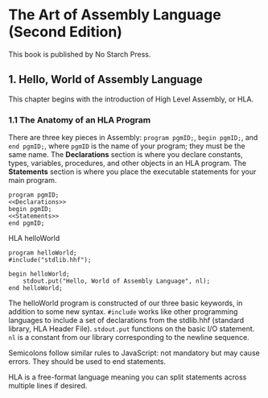# The Art of Assembly Language (Second Edition)

This book is published by No Starch Press.

## 1. Hello, World of Assembly Language

This chapter begins with the introduction of High Level Assembly, or HLA.

### 1.1 The Anatomy of an HLA Program

There are three key pieces in Assembly: `program pgmID;`, `begin pgmID;`, and `end pgmID;`, where `pgmID` is the name of your program; they must be the same name. The **Declarations** section is where you declare constants, types, variables, procedures, and other objects in an HLA program. The **Statements** section is where you place the executable statements for your main program.

``` hla
program pgmID;
<<Declarations>>
begin pgmID;
<<Statements>>
end pgmID;
```

HLA helloWorld

```hla
program helloWorld;
#include("stdlib.hhf");

begin helloWorld;
    stdout.put("Hello, World of Assembly Language", nl);
end helloWorld;
```

The helloWorld program is constructed of our three basic keywords, in addition to some new syntax. `#include` works like other programming languages to include a set of declarations from the stdlib.hhf (standard library, HLA Header File). `stdout.put` functions on the basic I/O statement. `nl` is a constant from our library corresponding to the newline sequence.

Semicolons follow similar rules to JavaScript: not mandatory but may cause errors. They should be used to end statements.

HLA is a free-format language meaning you can split statements across multiple lines if desired.

